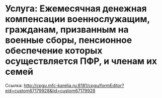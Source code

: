# Услуга: Ежемесячная денежная компенсации военнослужащим, гражданам, призванным на военные сборы, пенсионное обеспечение которых осуществляется ПФР, и членам их семей

Ссылка: <http://cpgu.mfc-karelia.ru:8181/cpgu/formEditor?eid=custom67179928&lid=custom67179928>
